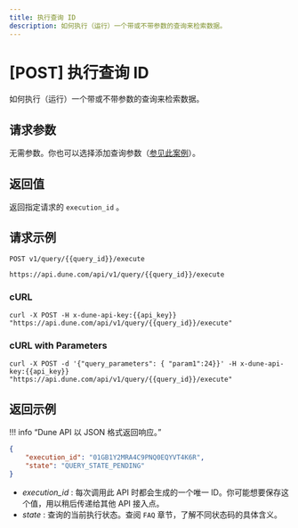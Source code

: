 ```yaml
---
title: 执行查询 ID
description: 如何执行（运行）一个带或不带参数的查询来检索数据。
---
```

# [POST] 执行查询 ID

如何执行（运行）一个带或不带参数的查询来检索数据。

## 请求参数

无需参数。你也可以选择添加查询参数（[参见此案例](#curl-with-parameters)）。

## 返回值

返回指定请求的 `execution_id` 。

## 请求示例

```
POST v1/query/{{query_id}}/execute

https://api.dune.com/api/v1/query/{{query_id}}/execute
```

### cURL

```
curl -X POST -H x-dune-api-key:{{api_key}} "https://api.dune.com/api/v1/query/{{query_id}}/execute"
```

### cURL with Parameters

```
curl -X POST -d '{"query_parameters": { "param1":24}}' -H x-dune-api-key:{{api_key}}  "https://api.dune.com/api/v1/query/{{query_id}}/execute"
```

## 返回示例

!!! info “Dune API 以 JSON 格式返回响应。”

```json
{
    "execution_id": "01GB1Y2MRA4C9PNQ0EQYVT4K6R",
    "state": "QUERY_STATE_PENDING"
}
```

 - *execution_id* : 每次调用此 API 时都会生成的一个唯一 ID。你可能想要保存这个值，用以稍后传递给其他 API 接入点。
 - *state* : 查询的当前执行状态。查阅 `FAQ` 章节，了解不同状态码的具体含义。
